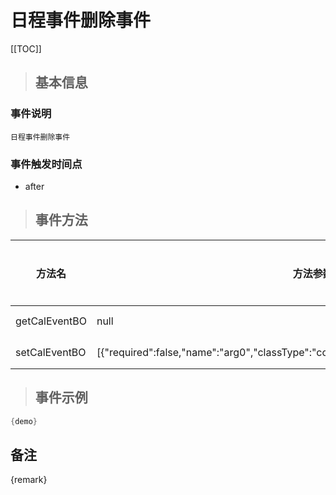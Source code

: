 # 日程事件删除事件

[[TOC]]

>## 基本信息

### 事件说明
```text
日程事件删除事件
```

### 事件触发时间点
- after

>## 事件方法

方法名 | 方法参数 | 方法返回值 | 版本 | 参数描述
 --- | --- | --- | --- | --- 
getCalEventBO|null|com.seeyon.apps.calendar.bo.CalEventBO|获取CalEventBO
setCalEventBO|[{"required":false,"name":"arg0","classType":"com.seeyon.apps.calendar.bo.CalEventBO"}]|void|设置CalEventBO


> ## 事件示例

```java
{demo}
```

## 备注
{remark}